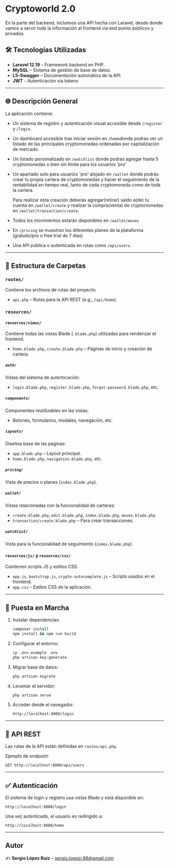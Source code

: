 
# Cryptoworld 2.0

En la parte del backend, incluimos una API hecha con Laravel, desde donde vamos a servir toda la información al frontend via end points públicos y privados.

## 🛠 Tecnologías Utilizadas

- **Laravel 12.19** – Framework backend en PHP.
- **MySQL** – Sistema de gestión de base de datos.
- **L5-Swagger** – Documentación automática de la API.
- **JWT** - Autenticación via tokens

---


## 🌐 Descripción General

La aplicación contiene:

- Un sistema de registro y autenticación visual accesible desde `/register` y `/login`.
- Un dashboard accesible tras iniciar sesión en `/home`donde podras ver un listado de las principales cryptomonedas ordenadas por capitalización de mercado.
- Un listado personalizado en `/watchlist` donde podras agregar hasta 5 cryptomonedas o bien sin límite para los usuarios 'pro'
- Un apartado solo para usuarios 'pro' alojado en `/wallet` donde podrás crear tu propia cartera de cryptomonedas y hacer el seguimiento de la rentabilidad en tiempo real, tanto de cada cryptomoneda como de toda la cartera.

   Para realizar esta creación deberás agregar(retirar) saldo a(de) tu cuenta en `/wallet/create` y realizar la compra(venta) de cryptomonedas en `/wallet/transaction/create`.

- Todos los movimientos estarán disponibles en `/wallet/moves`
- En `/pricing` se muestran los diferentes planes de la plataforma (gratuito/pro o free trial de 7 días)

- Una API pública o autenticada en rutas como `/api/users`.

---

## 📁 Estructura de Carpetas

### `routes/`
Contiene los archivos de rutas del proyecto.

- `api.php` – Rutas para la API REST (e.g., `/api/home`).

### `resources/`

#### `resources/views/`
Contiene todas las vistas Blade (`.blade.php`) utilizadas para renderizar el frontend.

- `home.blade.php`, `create.blade.php` – Páginas de inicio y creación de cartera.

##### `auth/`
Vistas del sistema de autenticación:
- `login.blade.php`, `register.blade.php`, `forgot-password.blade.php`, etc.

##### `components/`
Componentes reutilizables en las vistas:
- Botones, formularios, modales, navegación, etc.

##### `layouts/`
Diseños base de las páginas:
- `app.blade.php` – Layout principal.
- `home.blade.php`, `navigation.blade.php`, etc.

##### `pricing/`
Vista de precios o planes (`index.blade.php`).

##### `wallet/`
Vistas relacionadas con la funcionalidad de carteras:
- `create.blade.php`, `edit.blade.php`, `index.blade.php`, `moves.blade.php`
- `transaction/create.blade.php` – Para crear transacciones.

##### `watchlist/`
Vista para la funcionalidad de seguimiento (`index.blade.php`).

#### `resources/js/` y `resources/css/`
Contienen scripts JS y estilos CSS.

- `app.js`, `bootstrap.js`, `crypto-autocomplete.js` – Scripts usados en el frontend.
- `app.css` – Estilos CSS de la aplicación.

---

## 🚀 Puesta en Marcha

1. Instalar dependencias:
   ```bash
   composer install
   npm install && npm run build
   ```

2. Configurar el entorno:
   ```bash
   cp .env.example .env
   php artisan key:generate
   ```

3. Migrar base de datos:
   ```bash
   php artisan migrate
   ```

4. Levantar el servidor:
   ```bash
   php artisan serve
   ```

5. Acceder desde el navegador:
   ```
   http://localhost:8000/login
   ```

---

## 📡 API REST

Las rutas de la API están definidas en `routes/api.php`.

Ejemplo de endpoint:
```
GET http://localhost:8000/api/users
```

---

## ✅ Autenticación

El sistema de login y registro usa vistas Blade y está disponible en:

```
http://localhost:8000/login
```

Una vez autenticado, el usuario es redirigido a:
```
http://localhost:8000/home
```

---

## Autor

✍️ **Sergio López Ruiz** – sergio.lopezr.88@gmail.com
